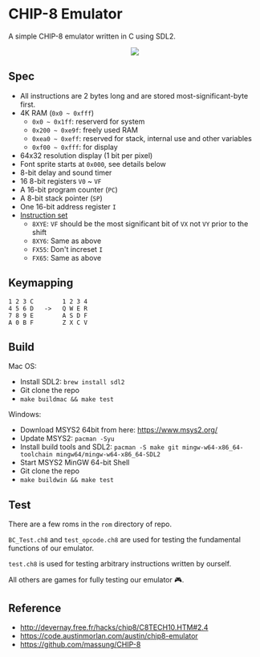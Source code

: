 # CHIP-8 Emulator

A simple CHIP-8 emulator written in C using SDL2.

<div align="center">
  <img src="http://asset.cjting.cn/FifM5E9dOL3g2XUxyqzc1cCiptd_.png">
</div>

## Spec

- All instructions are 2 bytes long and are stored most-significant-byte first.
- 4K RAM (`0x0 ~ 0xfff`)
  - `0x0 ~ 0x1ff`: reserverd for system
  - `0x200 ~ 0xe9f`: freely used RAM
  - `0xea0 ~ 0xeff`: reserved for stack, internal use and other variables
  - `0xf00 ~ 0xfff`: for display
- 64x32 resolution display (1 bit per pixel)
- Font sprite starts at `0x000`, see details below
- 8-bit delay and sound timer
- 16 8-bit registers `V0` ~ `VF`
- A 16-bit program counter (`PC`)
- A 8-bit stack pointer (`SP`)
- One 16-bit address register `I`
- [Instruction set](https://github.com/mattmikolay/chip-8/wiki/CHIP%E2%80%908-Instruction-Set)
  - `8XYE`: `VF` should be the most significant bit of `VX` not `VY` prior to the shift
  - `8XY6`: Same as above
  - `FX55`: Don't increset `I`
  - `FX65`: Same as above

## Keymapping

```text
1 2 3 C        1 2 3 4
4 5 6 D   ->   Q W E R
7 8 9 E        A S D F
A 0 B F        Z X C V
```

## Build

Mac OS:

- Install SDL2: `brew install sdl2`
- Git clone the repo
- `make buildmac && make test`

Windows:

- Download MSYS2 64bit from here: https://www.msys2.org/
- Update MSYS2: `pacman -Syu`
- Install build tools and SDL2: `pacman -S make git mingw-w64-x86_64-toolchain mingw64/mingw-w64-x86_64-SDL2`
- Start MSYS2 MinGW 64-bit Shell
- Git clone the repo
- `make buildwin && make test`

## Test

There are a few roms in the `rom` directory of repo.

`BC_Test.ch8` and `test_opcode.ch8` are used for testing the fundamental functions of our emulator.

`test.ch8` is used for testing arbitrary instructions written by ourself.

All others are games for fully testing our emulator 🎮.

## Reference

- http://devernay.free.fr/hacks/chip8/C8TECH10.HTM#2.4
- https://code.austinmorlan.com/austin/chip8-emulator
- https://github.com/massung/CHIP-8

